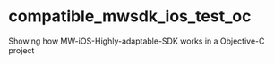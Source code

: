 # compatible_mwsdk_ios_test_oc
Showing how MW-iOS-Highly-adaptable-SDK works in a Objective-C project
